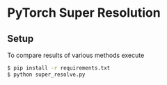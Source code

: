 # PyTorch Super Resolution

## Setup

To compare results of various methods execute

```bash
$ pip install -r requirements.txt
$ python super_resolve.py
```
